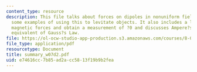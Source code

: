 ```yaml
---
content_type: resource
description: This file talks about forces on dipoles in nonuniform fields, and show
  some examples of using this to levitate objects. It also includes a lab to measure
  magnetic forces and obtain a measurement of ?0 and discusses Ampere?s Law, the magnetic
  equivalent of Gauss?s Law.
file: https://ol-ocw-studio-app-production.s3.amazonaws.com/courses/8-02-physics-ii-electricity-and-magnetism-spring-2007/e74616cc7b85ad2acc5813f19b9b2fea_summary_w07d2.pdf
file_type: application/pdf
resourcetype: Document
title: summary_w07d2.pdf
uid: e74616cc-7b85-ad2a-cc58-13f19b9b2fea
---
```

